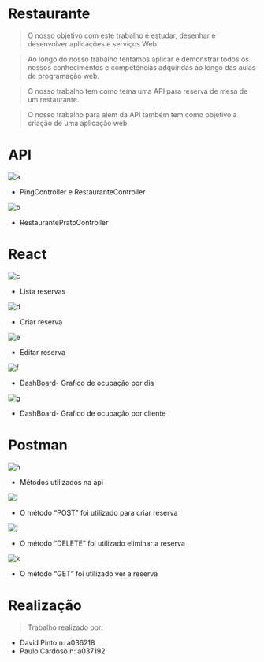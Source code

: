 # Restaurante

>	O nosso objetivo com este trabalho é estudar, desenhar e desenvolver aplicações e serviços Web

>	Ao longo do nosso trabalho tentamos aplicar e demonstrar todos os nossos conhecimentos e competências adquiridas ao longo das aulas de programação web.

>	O nosso trabalho tem como tema uma API para reserva de mesa de um restaurante.

>	O nosso trabalho para alem da API também tem como objetivo a criação de uma aplicação web.

# API

![a](https://user-images.githubusercontent.com/83921757/123972626-ef78a780-d9b2-11eb-83e1-c612008e19df.png)
- PingController e RestauranteController

![b](https://user-images.githubusercontent.com/83921757/123973294-8fcecc00-d9b3-11eb-88db-82cf0a5d576b.png)
- RestaurantePratoController

# React

![c](https://user-images.githubusercontent.com/83921757/123973298-90676280-d9b3-11eb-83c7-2131b720525a.png)
- Lista reservas

![d](https://user-images.githubusercontent.com/83921757/123973299-90676280-d9b3-11eb-8c97-aa6558830d22.png)
- Criar reserva
 
![e](https://user-images.githubusercontent.com/83921757/123973302-90fff900-d9b3-11eb-8977-4eab31ba5ae8.png)
- Editar reserva
 
![f](https://user-images.githubusercontent.com/83921757/123973303-90fff900-d9b3-11eb-97b7-df69de842c72.png)
- DashBoard- Grafico de ocupação por dia

![g](https://user-images.githubusercontent.com/83921757/123973306-91988f80-d9b3-11eb-82bc-fd67a3bf09b0.png)
-  DashBoard- Grafico de ocupação por cliente

# Postman

![h](https://user-images.githubusercontent.com/83921757/123973308-91988f80-d9b3-11eb-9060-9e92d583e64d.png)
- Métodos utilizados na api

![i](https://user-images.githubusercontent.com/83921757/123973310-91988f80-d9b3-11eb-9387-318bc9acf1fc.png)
- O método “POST” foi utilizado para criar reserva

![j](https://user-images.githubusercontent.com/83921757/123973312-92312600-d9b3-11eb-92b3-9f661e3696ad.png)
- O método “DELETE” foi utilizado eliminar a reserva

![k](https://user-images.githubusercontent.com/83921757/123973315-92312600-d9b3-11eb-807a-a52f3d9429da.png)
- O método “GET” foi utilizado ver a reserva


# Realização

> Trabalho realizado por:
 - David Pinto n: a036218
 - Paulo Cardoso n: a037192
